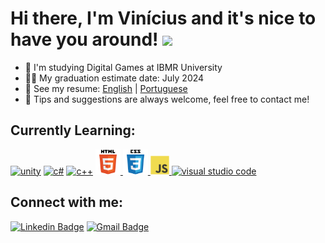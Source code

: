 # Hi there, I'm Vinícius and it's nice to have you around! <img src="https://raw.githubusercontent.com/kaueMarques/kaueMarques/master/hi.gif" width="30px">
 
- :open_book: I'm studying Digital Games at IBMR University
- :man_student: My graduation estimate date: July 2024
- :pencil: See my resume: <a  href="https://www.canva.com/design/" target="_blank">English</a> | <a  href="https://www.canva.com/design/" target="_blank">Portuguese</a>
- :thought_balloon: Tips and suggestions are always welcome, feel free to contact me!

## Currently Learning:
<a href="https://code.visualstudio.com" target="_blank"><img src="https://e7.pngegg.com/pngimages/270/765/png-clipart-unity-logo-illustration-unity-game-engine-logo-video-game-corelle-brands-angle-text-thumbnail.png" alt="unity" width="35" height="35"/></a>
<a href="https://code.visualstudio.com" target="_blank"><img src="https://iconape.com/wp-content/png_logo_vector/c.png" alt="c#" width="35" height="35"/></a>
<a href="https://code.visualstudio.com" target="_blank"><img src="https://user-images.githubusercontent.com/42747200/46140125-da084900-c26d-11e8-8ea7-c45ae6306309.png" alt="c++" width="35" height="35"/></a>
<a href="https://www.w3.org/html/" target="_blank"> <img src="https://raw.githubusercontent.com/devicons/devicon/master/icons/html5/html5-original-wordmark.svg" alt="html5" width="40" height="40"/> </a> 
<a href="https://www.w3schools.com/css/" target="_blank"> <img src="https://raw.githubusercontent.com/devicons/devicon/master/icons/css3/css3-original-wordmark.svg" alt="css3" width="40" height="40"/> </a>
<a href="https://developer.mozilla.org/en-US/docs/Web/JavaScript" target="_blank"> <img src="https://raw.githubusercontent.com/devicons/devicon/master/icons/javascript/javascript-original.svg" alt="javascript" width="30" height="30"/> </a>	
<a href="https://code.visualstudio.com" target="_blank"><img src="https://cdn.jsdelivr.net/gh/devicons/devicon/icons/visualstudio/visualstudio-plain.svg" alt="visual studio code" width="35" height="35"/></a>

## Connect with me:
[![Linkedin Badge](https://img.shields.io/badge/-LinkedIn-0077B5?style=for-the-badge&logo=Linkedin&logoColor=white)](https://www.linkedin.com/in/vinialmeida93/) 
[![Gmail Badge](https://img.shields.io/badge/-Gmail-db4a39?style=for-the-badge&logo=Gmail&logoColor=white)](mailto:vinibozko@gmail.com)

<!--
**vinialmeida93/vinialmeida93** is a ✨ _special_ ✨ repository because its `README.md` (this file) appears on your GitHub profile.

Here are some ideas to get you started:

- 🔭 I’m currently working on ...
- 🌱 I’m currently learning ...
- 👯 I’m looking to collaborate on ...
- 🤔 I’m looking for help with ...
- 💬 Ask me about ...
- 📫 How to reach me: ...
- 😄 Pronouns: ...
- ⚡ Fun fact: ...
-->
